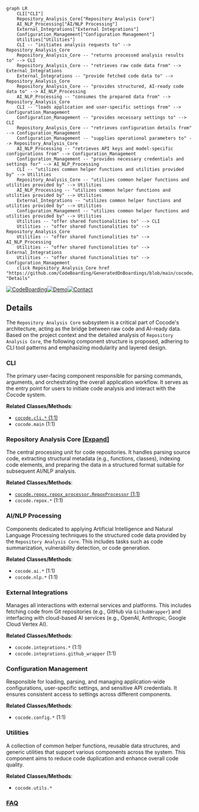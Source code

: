 ```mermaid
graph LR
    CLI["CLI"]
    Repository_Analysis_Core["Repository Analysis Core"]
    AI_NLP_Processing["AI/NLP Processing"]
    External_Integrations["External Integrations"]
    Configuration_Management["Configuration Management"]
    Utilities["Utilities"]
    CLI -- "initiates analysis requests to" --> Repository_Analysis_Core
    Repository_Analysis_Core -- "returns processed analysis results to" --> CLI
    Repository_Analysis_Core -- "retrieves raw code data from" --> External_Integrations
    External_Integrations -- "provide fetched code data to" --> Repository_Analysis_Core
    Repository_Analysis_Core -- "provides structured, AI-ready code data to" --> AI_NLP_Processing
    AI_NLP_Processing -- "consumes the prepared data from" --> Repository_Analysis_Core
    CLI -- "loads application and user-specific settings from" --> Configuration_Management
    Configuration_Management -- "provides necessary settings to" --> CLI
    Repository_Analysis_Core -- "retrieves configuration details from" --> Configuration_Management
    Configuration_Management -- "supplies operational parameters to" --> Repository_Analysis_Core
    AI_NLP_Processing -- "retrieves API keys and model-specific configurations from" --> Configuration_Management
    Configuration_Management -- "provides necessary credentials and settings for" --> AI_NLP_Processing
    CLI -- "utilizes common helper functions and utilities provided by" --> Utilities
    Repository_Analysis_Core -- "utilizes common helper functions and utilities provided by" --> Utilities
    AI_NLP_Processing -- "utilizes common helper functions and utilities provided by" --> Utilities
    External_Integrations -- "utilizes common helper functions and utilities provided by" --> Utilities
    Configuration_Management -- "utilizes common helper functions and utilities provided by" --> Utilities
    Utilities -- "offer shared functionalities to" --> CLI
    Utilities -- "offer shared functionalities to" --> Repository_Analysis_Core
    Utilities -- "offer shared functionalities to" --> AI_NLP_Processing
    Utilities -- "offer shared functionalities to" --> External_Integrations
    Utilities -- "offer shared functionalities to" --> Configuration_Management
    click Repository_Analysis_Core href "https://github.com/CodeBoarding/GeneratedOnBoardings/blob/main/cocode/Repository_Analysis_Core.md" "Details"
```

[![CodeBoarding](https://img.shields.io/badge/Generated%20by-CodeBoarding-9cf?style=flat-square)](https://github.com/CodeBoarding/GeneratedOnBoardings)[![Demo](https://img.shields.io/badge/Try%20our-Demo-blue?style=flat-square)](https://www.codeboarding.org/demo)[![Contact](https://img.shields.io/badge/Contact%20us%20-%20contact@codeboarding.org-lightgrey?style=flat-square)](mailto:contact@codeboarding.org)

## Details

The `Repository Analysis Core` subsystem is a critical part of Cocode's architecture, acting as the bridge between raw code and AI-ready data. Based on the project context and the detailed analysis of `Repository Analysis Core`, the following component structure is proposed, adhering to CLI tool patterns and emphasizing modularity and layered design.

### CLI
The primary user-facing component responsible for parsing commands, arguments, and orchestrating the overall application workflow. It serves as the entry point for users to initiate code analysis and interact with the Cocode system.


**Related Classes/Methods**:

- <a href="https://github.com/Pipelex/cocode/blob/main/cocode/cli.py#L1-L1" target="_blank" rel="noopener noreferrer">`cocode.cli.*` (1:1)</a>
- `cocode.main` (1:1)


### Repository Analysis Core [[Expand]](./Repository_Analysis_Core.md)
The central processing unit for code repositories. It handles parsing source code, extracting structural metadata (e.g., functions, classes), indexing code elements, and preparing the data in a structured format suitable for subsequent AI/NLP analysis.


**Related Classes/Methods**:

- <a href="https://github.com/Pipelex/cocode/blob/main/cocode/repox/repox_processor.py#L1-L1" target="_blank" rel="noopener noreferrer">`cocode.repox.repox_processor.RepoxProcessor` (1:1)</a>
- `cocode.repox.*` (1:1)


### AI/NLP Processing
Components dedicated to applying Artificial Intelligence and Natural Language Processing techniques to the structured code data provided by the `Repository Analysis Core`. This includes tasks such as code summarization, vulnerability detection, or code generation.


**Related Classes/Methods**:

- `cocode.ai.*` (1:1)
- `cocode.nlp.*` (1:1)


### External Integrations
Manages all interactions with external services and platforms. This includes fetching code from Git repositories (e.g., GitHub via `GithubWrapper`) and interfacing with cloud-based AI services (e.g., OpenAI, Anthropic, Google Cloud Vertex AI).


**Related Classes/Methods**:

- `cocode.integrations.*` (1:1)
- `cocode.integrations.github_wrapper` (1:1)


### Configuration Management
Responsible for loading, parsing, and managing application-wide configurations, user-specific settings, and sensitive API credentials. It ensures consistent access to settings across different components.


**Related Classes/Methods**:

- `cocode.config.*` (1:1)


### Utilities
A collection of common helper functions, reusable data structures, and generic utilities that support various components across the system. This component aims to reduce code duplication and enhance overall code quality.


**Related Classes/Methods**:

- `cocode.utils.*`




### [FAQ](https://github.com/CodeBoarding/GeneratedOnBoardings/tree/main?tab=readme-ov-file#faq)